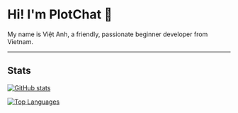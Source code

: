 # Hi! I'm PlotChat 👋
My name is Việt Anh, a friendly, passionate beginner developer from Vietnam.

***
## Stats
[![GitHub stats](https://github-readme-stats.vercel.app/api?username=PlotChat&theme=react&hide_border=true)](#)

[![Top Languages](https://github-readme-stats.vercel.app/api/top-langs/?username=PlotChat&theme=react&layout=compact&hide_border=true)](#)
